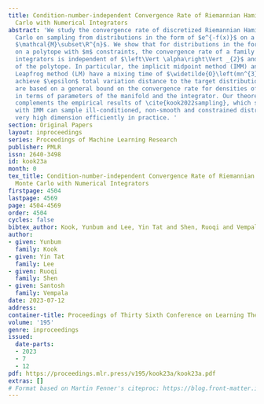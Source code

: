 ```yaml
---
title: Condition-number-independent Convergence Rate of Riemannian Hamiltonian Monte
  Carlo with Numerical Integrators
abstract: 'We study the convergence rate of discretized Riemannian Hamiltonian Monte
  Carlo on sampling from distributions in the form of $e^{-f(x)}$ on a convex body
  $\mathcal{M}\subset\R^{n}$. We show that for distributions in the form of $e^{-\alpha^{\top}x}$
  on a polytope with $m$ constraints, the convergence rate of a family of commonly-used
  integrators is independent of $\left\Vert \alpha\right\Vert _{2}$ and the geometry
  of the polytope. In particular, the implicit midpoint method (IMM) and the generalized
  Leapfrog method (LM) have a mixing time of $\widetilde{O}\left(mn^{3}\right)$ to
  achieve $\epsilon$ total variation distance to the target distribution. These guarantees
  are based on a general bound on the convergence rate for densities of the form $e^{-f(x)}$
  in terms of parameters of the manifold and the integrator. Our theoretical guarantee
  complements the empirical results of \cite{kook2022sampling}, which shows that RHMC
  with IMM can sample ill-conditioned, non-smooth and constrained distributions in
  very high dimension efficiently in practice. '
section: Original Papers
layout: inproceedings
series: Proceedings of Machine Learning Research
publisher: PMLR
issn: 2640-3498
id: kook23a
month: 0
tex_title: Condition-number-independent Convergence Rate of Riemannian Hamiltonian
  Monte Carlo with Numerical Integrators
firstpage: 4504
lastpage: 4569
page: 4504-4569
order: 4504
cycles: false
bibtex_author: Kook, Yunbum and Lee, Yin Tat and Shen, Ruoqi and Vempala, Santosh
author:
- given: Yunbum
  family: Kook
- given: Yin Tat
  family: Lee
- given: Ruoqi
  family: Shen
- given: Santosh
  family: Vempala
date: 2023-07-12
address: 
container-title: Proceedings of Thirty Sixth Conference on Learning Theory
volume: '195'
genre: inproceedings
issued:
  date-parts:
  - 2023
  - 7
  - 12
pdf: https://proceedings.mlr.press/v195/kook23a/kook23a.pdf
extras: []
# Format based on Martin Fenner's citeproc: https://blog.front-matter.io/posts/citeproc-yaml-for-bibliographies/
---
```


